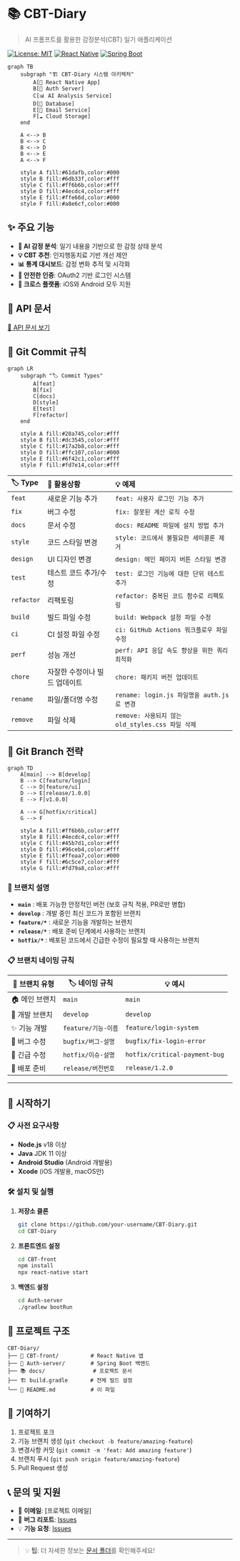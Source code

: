 # 📚 CBT-Diary

> AI 프롬프트를 활용한 감정분석(CBT) 일기 애플리케이션

[![License: MIT](https://img.shields.io/badge/License-MIT-yellow.svg)](https://opensource.org/licenses/MIT)
[![React Native](https://img.shields.io/badge/React%20Native-v0.72-blue.svg)](https://reactnative.dev/)
[![Spring Boot](https://img.shields.io/badge/Spring%20Boot-v3.0-green.svg)](https://spring.io/projects/spring-boot)

```mermaid
graph TB
    subgraph "🏗️ CBT-Diary 시스템 아키텍처"
        A[📱 React Native App]
        B[🔐 Auth Server]
        C[📊 AI Analysis Service]
        D[💾 Database]
        E[📧 Email Service]
        F[☁️ Cloud Storage]
    end

    A <--> B
    B <--> C
    B <--> D
    B <--> E
    A <--> F

    style A fill:#61dafb,color:#000
    style B fill:#6db33f,color:#fff
    style C fill:#ff6b6b,color:#fff
    style D fill:#4ecdc4,color:#fff
    style E fill:#ffe66d,color:#000
    style F fill:#a8e6cf,color:#000
```

## ✨ 주요 기능

- **🧠 AI 감정 분석**: 일기 내용을 기반으로 한 감정 상태 분석
- **💡 CBT 추천**: 인지행동치료 기반 개선 제안
- **📊 통계 대시보드**: 감정 변화 추적 및 시각화
- **🔐 안전한 인증**: OAuth2 기반 로그인 시스템
- **📱 크로스 플랫폼**: iOS와 Android 모두 지원

## 🔗 API 문서

[📖 API 문서 보기](https://cbt-diary-team.github.io/CBT-Diary/index.html)

## 📝 Git Commit 규칙

```mermaid
graph LR
    subgraph "🏷️ Commit Types"
        A[feat]
        B[fix]
        C[docs]
        D[style]
        E[test]
        F[refactor]
    end

    style A fill:#28a745,color:#fff
    style B fill:#dc3545,color:#fff
    style C fill:#17a2b8,color:#fff
    style D fill:#ffc107,color:#000
    style E fill:#6f42c1,color:#fff
    style F fill:#fd7e14,color:#fff
```

| 🏷️ Type    | 📝 활용상황                   | 💡 예제                                          |
| :--------- | :---------------------------- | :----------------------------------------------- |
| `feat`     | 새로운 기능 추가              | `feat: 사용자 로그인 기능 추가`                  |
| `fix`      | 버그 수정                     | `fix: 잘못된 계산 로직 수정`                     |
| `docs`     | 문서 수정                     | `docs: README 파일에 설치 방법 추가`             |
| `style`    | 코드 스타일 변경              | `style: 코드에서 불필요한 세미콜론 제거`         |
| `design`   | UI 디자인 변경                | `design: 메인 페이지 버튼 스타일 변경`           |
| `test`     | 테스트 코드 추가/수정         | `test: 로그인 기능에 대한 단위 테스트 추가`      |
| `refactor` | 리팩토링                      | `refactor: 중복된 코드 함수로 리팩토링`          |
| `build`    | 빌드 파일 수정                | `build: Webpack 설정 파일 수정`                  |
| `ci`       | CI 설정 파일 수정             | `ci: GitHub Actions 워크플로우 파일 수정`        |
| `perf`     | 성능 개선                     | `perf: API 응답 속도 향상을 위한 쿼리 최적화`    |
| `chore`    | 자잘한 수정이나 빌드 업데이트 | `chore: 패키지 버전 업데이트`                    |
| `rename`   | 파일/폴더명 수정              | `rename: login.js 파일명을 auth.js로 변경`       |
| `remove`   | 파일 삭제                     | `remove: 사용되지 않는 old_styles.css 파일 삭제` |

## 🌳 Git Branch 전략

```mermaid
graph TD
    A[main] --> B[develop]
    B --> C[feature/login]
    C --> D[feature/ui]
    D --> E[release/1.0.0]
    E --> F[v1.0.0]

    A --> G[hotfix/critical]
    G --> F

    style A fill:#ff6b6b,color:#fff
    style B fill:#4ecdc4,color:#fff
    style C fill:#45b7d1,color:#fff
    style D fill:#96ceb4,color:#fff
    style E fill:#ffeaa7,color:#000
    style F fill:#6c5ce7,color:#fff
    style G fill:#fd79a8,color:#fff
```

### 🔄 브랜치 설명

- **`main`** : 배포 가능한 안정적인 버전 (보호 규칙 적용, PR로만 병합)
- **`develop`** : 개발 중인 최신 코드가 포함된 브랜치
- **`feature/*`** : 새로운 기능을 개발하는 브랜치
- **`release/*`** : 배포 준비 단계에서 사용하는 브랜치
- **`hotfix/*`** : 배포된 코드에서 긴급한 수정이 필요할 때 사용하는 브랜치

### 📋 브랜치 네이밍 규칙

| 🌿 브랜치 유형 | 🏷️ 네이밍 규칙      | 💡 예시                       |
| -------------- | ------------------- | ----------------------------- |
| 🏠 메인 브랜치 | `main`              | `main`                        |
| 🔧 개발 브랜치 | `develop`           | `develop`                     |
| ✨ 기능 개발   | `feature/기능-이름` | `feature/login-system`        |
| 🐛 버그 수정   | `bugfix/버그-설명`  | `bugfix/fix-login-error`      |
| 🚨 긴급 수정   | `hotfix/이슈-설명`  | `hotfix/critical-payment-bug` |
| 🚀 배포 준비   | `release/버전번호`  | `release/1.2.0`               |

---

## 🚀 시작하기

### 📋 사전 요구사항

- **Node.js** v18 이상
- **Java** JDK 11 이상
- **Android Studio** (Android 개발용)
- **Xcode** (iOS 개발용, macOS만)

### 🛠️ 설치 및 실행

1. **저장소 클론**

   ```bash
   git clone https://github.com/your-username/CBT-Diary.git
   cd CBT-Diary
   ```

2. **프론트엔드 설정**

   ```bash
   cd CBT-front
   npm install
   npx react-native start
   ```

3. **백엔드 설정**
   ```bash
   cd Auth-server
   ./gradlew bootRun
   ```

## 📁 프로젝트 구조

```
CBT-Diary/
├── 📱 CBT-front/          # React Native 앱
├── 🔐 Auth-server/        # Spring Boot 백엔드
├── 📚 docs/               # 프로젝트 문서
├── 🏗️ build.gradle       # 전체 빌드 설정
└── 📄 README.md           # 이 파일
```

## 🤝 기여하기

1. 프로젝트 포크
2. 기능 브랜치 생성 (`git checkout -b feature/amazing-feature`)
3. 변경사항 커밋 (`git commit -m 'feat: Add amazing feature'`)
4. 브랜치 푸시 (`git push origin feature/amazing-feature`)
5. Pull Request 생성

## 📞 문의 및 지원

- 📧 **이메일**: [프로젝트 이메일]
- 🐛 **버그 리포트**: [Issues](../../issues)
- 💡 **기능 요청**: [Issues](../../issues)

---

> 💡 **팁**: 더 자세한 정보는 [문서 폴더](./docs/)를 확인해주세요!
